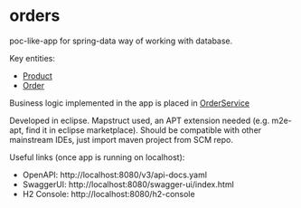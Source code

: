 # orders

poc-like-app for spring-data way of working with database.

Key entities:
* [Product](https://github.com/mpolov/orders/blob/main/src/main/java/com/polov/shop/orders/model/Product.java)
* [Order](https://github.com/mpolov/orders/blob/main/src/main/java/com/polov/shop/orders/model/Order.java)

Business logic implemented in the app is placed in [OrderService](https://github.com/mpolov/orders/blob/main/src/main/java/com/polov/shop/orders/service/OrderService.java)

Developed in eclipse. Mapstruct used, an APT extension needed (e.g. m2e-apt, find it in eclipse marketplace).
Should be compatible with other mainstream IDEs, just import maven project from SCM repo.

Useful links (once app is running on localhost):
* OpenAPI: http://localhost:8080/v3/api-docs.yaml
* SwaggerUI: http://localhost:8080/swagger-ui/index.html
* H2 Console: http://localhost:8080/h2-console